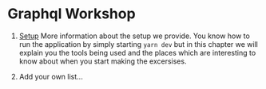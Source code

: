 # Graphql Workshop

1. [Setup](./setup/index.md)
   More information about the setup we provide. You know how to run the application by simply starting `yarn dev` but in this chapter we will explain you the tools being used and the places which are interesting to know about when you start making the excersises.

2. Add your own list...
